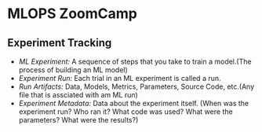 # MLOPS ZoomCamp

## Experiment Tracking

- *ML Experiment:* A sequence of steps that you take to train a model.(The process of building an ML model)
- *Experiment Run:* Each trial in an ML experiment is called a run.
- *Run Artifacts:* Data, Models, Metrics, Parameters, Source Code, etc.(Any file that is assciated with am ML run)
- *Experiment Metadata:* Data about the experiment itself. (When was the experiment run? Who ran it? What code was used? What were the parameters? What were the results?)